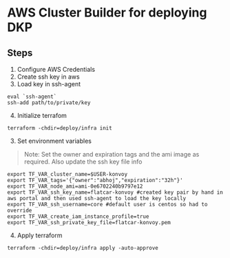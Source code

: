 
# AWS Cluster Builder for deploying DKP

## Steps 
1. Configure AWS Credentials
2. Create ssh key in aws
3. Load key in ssh-agent
```
eval `ssh-agent`
ssh-add path/to/private/key
```
4. Initialize terrafom
```
terraform -chdir=deploy/infra init
```
3. Set environment variables
> Note: Set the owner and expiration tags and the ami image as required. Also update the ssh key file info

```
export TF_VAR_cluster_name=$USER-konvoy
export TF_VAR_tags='{"owner":"abhoj","expiration":"32h"}'
export TF_VAR_node_ami=ami-0e6702240b9797e12
export TF_VAR_ssh_key_name=flatcar-konvoy #created key pair by hand in aws portal and then used ssh-agent to load the key locally
export TF_VAR_ssh_username=core #default user is centos so had to override 
export TF_VAR_create_iam_instance_profile=true
export TF_VAR_ssh_private_key_file=flatcar-konvoy.pem
```
4. Apply terraform

```
terraform -chdir=deploy/infra apply -auto-approve
```
